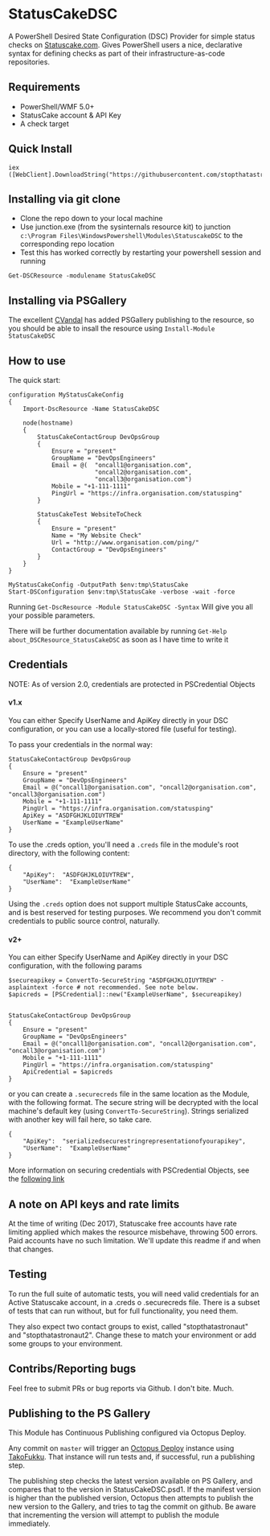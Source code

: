 # StatusCakeDSC

A PowerShell Desired State Configuration (DSC) Provider for simple status checks on [Statuscake.com](http://statuscake.com). Gives PowerShell users a nice, declarative syntax for defining checks as part of their infrastructure-as-code repositories.

## Requirements

- PowerShell/WMF 5.0+
- StatusCake account & API Key
- A check target

## Quick Install

```
iex ([WebClient].DownloadString("https://githubusercontent.com/stopthatastronaut/StatusCakeDSC/master/install.ps1"))
```

## Installing via git clone

- Clone the repo down to your local machine
- Use junction.exe (from the sysinternals resource kit) to junction `c:\Program Files\WindowsPowershell\Modules\StatuscakeDSC` to the corresponding repo location
- Test this has worked correctly by restarting your powershell session and running

`Get-DSCResource -modulename StatusCakeDSC`

## Installing via PSGallery

The excellent [CVandal](https://github.com/cvandal) has added PSGallery publishing to the resource, so you should be able to insall the resource using `Install-Module StatusCakeDSC`

## How to use

The quick start:

```
configuration MyStatusCakeConfig
{
    Import-DscResource -Name StatusCakeDSC
    
    node(hostname)
    {
        StatusCakeContactGroup DevOpsGroup
        {
            Ensure = "present"
            GroupName = "DevOpsEngineers"
            Email = @(	"oncall1@organisation.com", 
            			"oncall2@organisation.com", 
                        "oncall3@organisation.com")
            Mobile = "+1-111-1111"
            PingUrl = "https://infra.organisation.com/statusping"
        }

        StatusCakeTest WebsiteToCheck
        {
            Ensure = "present"
            Name = "My Website Check"
            Url = "http://www.organisation.com/ping/"
            ContactGroup = "DevOpsEngineers"
        }
    }
}

MyStatusCakeConfig -OutputPath $env:tmp\StatusCake
Start-DSConfiguration $env:tmp\StatusCake -verbose -wait -force
```

Running `Get-DscResource -Module StatusCakeDSC -Syntax` Will give you all your possible parameters.


There will be further documentation available by running `Get-Help about_DSCResource_StatusCakeDSC` as soon as I have time to write it

## Credentials

NOTE: As of version 2.0, credentials are protected in PSCredential Objects 

#### v1.x

You can either Specify UserName and ApiKey directly in your DSC configuration, or you can use a locally-stored file (useful for testing).

To pass your credentials in the normal way:

```
StatusCakeContactGroup DevOpsGroup
{
    Ensure = "present"
    GroupName = "DevOpsEngineers"
    Email = @("oncall1@organisation.com", "oncall2@organisation.com", "oncall3@organisation.com")
    Mobile = "+1-111-1111"
    PingUrl = "https://infra.organisation.com/statusping"
    ApiKey = "ASDFGHJKLOIUYTREW"
    UserName = "ExampleUserName"
}
```

To use the .creds option, you'll need a `.creds` file in the module's root directory, with the following content:

```
{
    "ApiKey":  "ASDFGHJKLOIUYTREW",
    "UserName":  "ExampleUserName"
}
```

Using the `.creds` option does not support multiple StatusCake accounts, and is best reserved for testing purposes. We recommend you don't commit credentials to public source control, naturally.

#### v2+

You can either Specify UserName and ApiKey directly in your DSC configuration, with the following params

```
$secureapikey = ConvertTo-SecureString "ASDFGHJKLOIUYTREW" -asplaintext -force # not recommended. See note below.
$apicreds = [PSCredential]::new("ExampleUserName", $secureapikey)


StatusCakeContactGroup DevOpsGroup
{
    Ensure = "present"
    GroupName = "DevOpsEngineers"
    Email = @("oncall1@organisation.com", "oncall2@organisation.com", "oncall3@organisation.com")
    Mobile = "+1-111-1111"
    PingUrl = "https://infra.organisation.com/statusping"
    ApiCredential = $apicreds
}
```

or you can create a `.securecreds` file in the same location as the Module, with the following format. The secure string will be decrypted with the local machine's default key (using `ConvertTo-SecureString`). Strings serialized with another key will fail here, so take care.

```
{
    "ApiKey":  "serializedsecurestringrepresentationofyourapikey",
    "UserName":  "ExampleUserName"
}
```

More information on securing credentials with PSCredential Objects, see the [following link](https://docs.microsoft.com/en-us/powershell/dsc/securemof)

## A note on API keys and rate limits

At the time of writing (Dec 2017), Statuscake free accounts have rate limiting applied which makes the resource misbehave, throwing 500 errors. Paid accounts have no such limitation. We'll update this readme if and when that changes.

## Testing

To run the full suite of automatic tests, you will need valid credentials for an Active Statuscake account, in a .creds o .securecreds file. There is a subset of tests that can run without, but for full functionality, you need them.

They also expect two contact groups to exist, called "stopthatastronaut" and "stopthatastronaut2". Change these to match your environment or add some groups to your environment.

## Contribs/Reporting bugs

Feel free to submit PRs or bug reports via Github. I don't bite. Much.

## Publishing to the PS Gallery

This Module has Continuous Publishing configured via Octopus Deploy.

Any commit on `master` will trigger an [Octopus Deploy](https://octopus.com/) instance using [TakoFukku](https://github.com/stopthatastronaut/Takofukku). That instance will run tests and, if successful, run a publishing step.

The publishing step checks the latest version available on PS Gallery, and compares that to the version in StatusCakeDSC.psd1. If the manifest version is higher than the published version, Octopus then attempts to publish the new version to the Gallery, and tries to tag the commit on github. Be aware that incrementing the version will attempt to publish the module immediately.